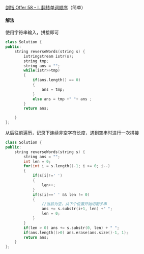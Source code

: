 [剑指 Offer 58 - I. 翻转单词顺序](https://leetcode-cn.com/problems/fan-zhuan-dan-ci-shun-xu-lcof/)（简单）

#### 解法

使用字符串输入，拼接即可

```C++
class Solution {
public:
    string reverseWords(string s) {
        istringstream istr(s);
        string tmp;
        string ans = "";
        while(istr>>tmp)
        {
            if(ans.length() == 0)
            {
                ans = tmp;
            }
            else ans = tmp +" "+ ans ;
        }
        return ans;

    }
};
```

从后往前遍历，记录下连续非空字符长度，遇到空串时进行一次拼接
```C++
class Solution {
public:
    string reverseWords(string s) {
        string ans = "";
        int len = 0;
        for(int i = s.length()-1; i >= 0; i--)
        {
            if(s[i]!=' ')
            {
                len++;
            }
            if(s[i]==' ' && len != 0) 
            {
                //当前为空，从下个位置开始切割子串
                ans += s.substr(i+1, len) +" ";
                len = 0;
            }
        }
        if(len > 0) ans += s.substr(0, len) + " ";
        if(ans.length()>0) ans.erase(ans.size()-1, 1);
        return ans;
    }
};
```